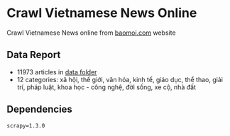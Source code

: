# Crawl Vietnamese News Online

Crawl Vietnamese News online from [baomoi.com](http://www.baomoi.com/) website

## Data Report

* 11973 articles in [data folder](https://github.com/magizbox/crawl_vn_news/tree/master/vn_news/data)
* 12 categories: xã hội, thế giới, văn hóa, kinh tế, giáo dục, thể thao, giải trí, pháp luật, khoa học - công nghệ, đời sống, xe cộ, nhà đất

## Dependencies

```
scrapy=1.3.0
```